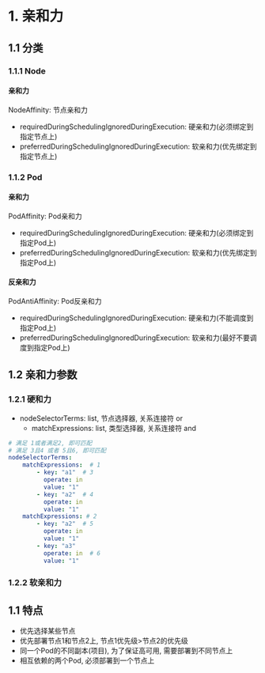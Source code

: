 # 1. 亲和力

## 1.1 分类

### 1.1.1 Node

#### 亲和力

NodeAffinity: 节点亲和力

* requiredDuringSchedulingIgnoredDuringExecution: 硬亲和力(必须绑定到指定节点上)
* preferredDuringSchedulingIgnoredDuringExecution: 软亲和力(优先绑定到指定节点上)

### 1.1.2 Pod

#### 亲和力

PodAffinity: Pod亲和力

* requiredDuringSchedulingIgnoredDuringExecution: 硬亲和力(必须绑定到指定Pod上)
* preferredDuringSchedulingIgnoredDuringExecution: 软亲和力(优先绑定到指定Pod上)

#### 反亲和力

PodAntiAffinity: Pod反亲和力

* requiredDuringSchedulingIgnoredDuringExecution: 硬亲和力(不能调度到指定Pod上)
* preferredDuringSchedulingIgnoredDuringExecution: 软亲和力(最好不要调度到指定Pod上)

## 1.2 亲和力参数

### 1.2.1 硬和力

* nodeSelectorTerms: list, 节点选择器, 关系连接符 or
  * matchExpressions: list, 类型选择器, 关系连接符 and

```yaml
# 满足 1或者满足2, 即可匹配
# 满足 3且4 或者 5且6, 即可匹配
nodeSelectorTerms:
	matchExpressions:  # 1
		- key: "a1"  # 3
		  operate: in
		  value: "1"
		- key: "a2"  # 4
		  operate: in
		  value: "1"
	matchExpressions: # 2
		- key: "a2"  # 5
		  operate: in
		  value: "1"
		- key: "a3"
		  operate: in  # 6
		  value: "1"
```

### 1.2.2 软亲和力



## 1.1 特点

* 优先选择某些节点
* 优先部署节点1和节点2上, 节点1优先级>节点2的优先级
* 同一个Pod的不同副本(项目), 为了保证高可用, 需要部署到不同节点上
* 相互依赖的两个Pod, 必须部署到一个节点上